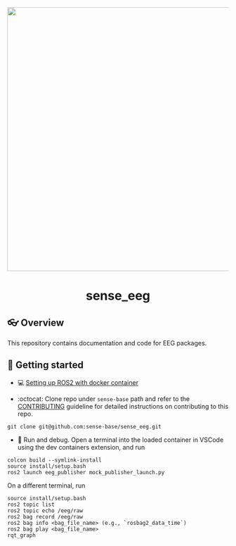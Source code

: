<div style="text-align: center;" align="center">
  <img src="docs/figs/.svg" alt="" width="600"/>
  <h1> sense_eeg </h1>
</div>

## :eyeglasses: Overview
This repository contains documentation and code for EEG packages. 
## :school_satchel: Getting started
* :computer: [Setting up ROS2 with docker container](https://github.com/sense-base/base/tree/main/docs/docker)

* :octocat: Clone repo under `sense-base` path and refer to the [CONTRIBUTING](CONTRIBUTING.md) guideline for detailed instructions on contributing to this repo.
```
git clone git@github.com:sense-base/sense_eeg.git
```

* :nut_and_bolt: Run and debug. Open a terminal into the loaded container in VSCode using the dev containers extension, and run
```
colcon build --symlink-install
source install/setup.bash
ros2 launch eeg_publisher mock_publisher_launch.py
```

On a different terminal, run
```
source install/setup.bash
ros2 topic list
ros2 topic echo /eeg/raw
ros2 bag record /eeg/raw
ros2 bag info <bag_file_name> (e.g., `rosbag2_data_time`)
ros2 bag play <bag_file_name>
rqt_graph
```